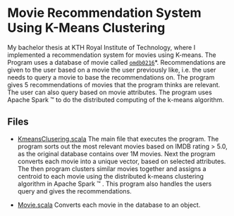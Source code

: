 # Movie Recommendation System Using K-Means Clustering

My bachelor thesis at KTH Royal Institute of Technology, where I implemented a recommendation system for movies using K-means. The Program uses a database of movie called [`omdb0216`](http://www.omdbapi.com/)*. Recommendations are given to the user based on a movie the user previously like, i.e. the user needs to query a movie to base the recommendations on. The program gives 5 recommendations of movies that the program thinks are relevant. The user can also query based on movie attributes.  The program uses Apache Spark &trade; to do the distributed computing of the k-means algorithm.

## Files 
- [KmeansClusering.scala](src/org/BachelorThesis/KmeansClusering.scala) The main file that executes the program. The program sorts out the most relevant movies based on IMDB rating > 5.0, as the original database contains over 1M movies. Next the program converts each movie into a unique vector, based on selected attributes. The then program clusters similar movies together and assigns a centroid to each movie using the distributed k-means clustering algorithm in
Apache Spark &trade; . This program also handles the users query and gives the recommendations.

- [Movie.scala](src/org/BachelorThesis/Movie.scala) Converts each movie in the database to an object.